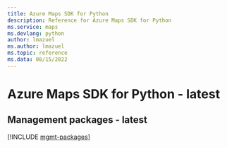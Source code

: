 ```yaml
---
title: Azure Maps SDK for Python
description: Reference for Azure Maps SDK for Python
ms.service: maps
ms.devlang: python
author: lmazuel
ms.author: lmazuel
ms.topic: reference
ms.data: 08/15/2022
---
```

# Azure Maps SDK for Python - latest

## Management packages - latest
[!INCLUDE [mgmt-packages](maps-mgmt-index.md)]